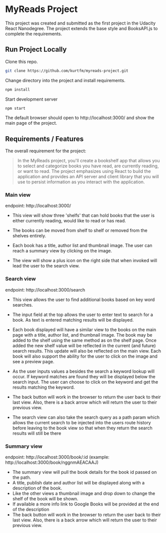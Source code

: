 # MyReads Project

This project was created and submitted as the first project in the Udacity React Nanodegree.  The project extends the base style and BooksAPI.js to complete the requirements.

## Run Project Locally

Clone this repo.
```bash
git clone https://github.com/kurtfm/myreads-project.git
```

Change directory into the project and install requirements.
```bash
npm install
```

Start development server
```bash
npm start
```

The default browser should open to http://localhost:3000/ and show the main page of the project.

## Requirements / Features
The overall requirement for the project:
> In the MyReads project, you'll create a bookshelf app that allows you to select and categorize books you have read, are currently reading, or want to read. The project emphasizes using React to build the application and provides an API server and client library that you will use to persist information as you interact with the application.

### Main view
endpoint: http://localhost:3000/

- This view will show three 'shelfs' that can hold books that the user is either currently reading, would like to read or has read.
- The books can be moved from shelf to shelf or removed from the shelves entirely.

- Each book has a title, author list and thumbnail image. The user can reach a summary view by clicking on the image.

- The view will show a plus icon on the right side that when invoked will lead the user to the search view.

### Search view
endpoint: http://localhost:3000/search

- This view allows the user to find additional books based on key word searches.  

- The input field at the top allows the user to enter text to search for a book.  As text is entered matching results will be displayed.

- Each book displayed will have a similar view to the books on the main page with a title, author list, and thumbnail image.
The book may be added to the shelf using the same method as on the shelf page.  Once added the new shelf value will be reflected in the current (and future) search results.  This update will also be reflected on the main view. Each book will also support the ability for the user to click on the image and see a preview page.

- As the user inputs values a besides the search a keyword lookup will occur.  If keyword matches are found they will be displayed below the search input.  The user can choose to click on the keyword and get the results matching the  keyword.

- The back button will work in the browser to return the user back to their last view. Also, there is a back arrow which will return the user to their previous view.

- The search view can also take the search query as a path param which allows the current search to be injected into the users route history before leaving to the book view so that when they return the search results will still be there

### Summary view
endpoint: http://localhost:3000/book/:id
(example: http://localhost:3000/book/nggnmAEACAAJ)

- The summary view will pull the book details for the book id passed on the path.
- A title, publish date and author list will be displayed along with a description of the book.
- Like the other views a thumbnail image and drop down to change the shelf of the book will be shown.
- If available a more info link to Google Books will be provided at the end of the description
- The back button will work in the browser to return the user back to their last view. Also, there is a back arrow which will return the user to their previous view.